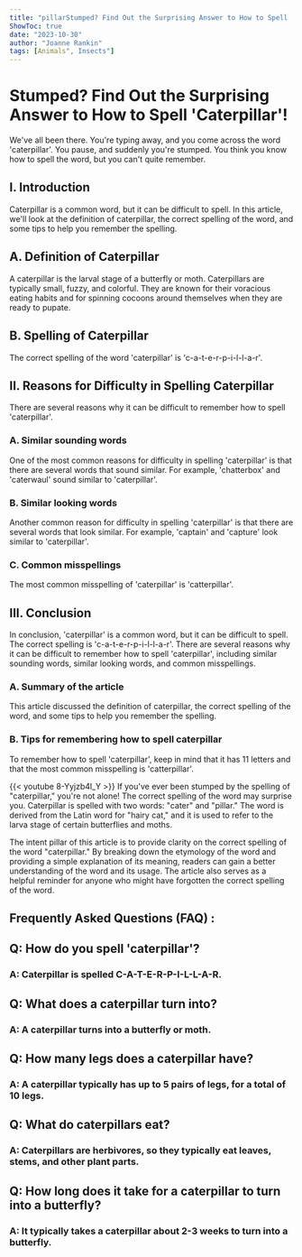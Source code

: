 ```yaml
---
title: "pillarStumped? Find Out the Surprising Answer to How to Spell 'Caterpillar'!"
ShowToc: true 
date: "2023-10-30"
author: "Joanne Rankin" 
tags: [Animals", Insects"]
---
```

# Stumped? Find Out the Surprising Answer to How to Spell 'Caterpillar'!

We've all been there. You're typing away, and you come across the word 'caterpillar'. You pause, and suddenly you're stumped. You think you know how to spell the word, but you can't quite remember. 

## I. Introduction

Caterpillar is a common word, but it can be difficult to spell. In this article, we'll look at the definition of caterpillar, the correct spelling of the word, and some tips to help you remember the spelling. 

## A. Definition of Caterpillar

A caterpillar is the larval stage of a butterfly or moth. Caterpillars are typically small, fuzzy, and colorful. They are known for their voracious eating habits and for spinning cocoons around themselves when they are ready to pupate.

## B. Spelling of Caterpillar

The correct spelling of the word 'caterpillar' is 'c-a-t-e-r-p-i-l-l-a-r'.

## II. Reasons for Difficulty in Spelling Caterpillar

There are several reasons why it can be difficult to remember how to spell 'caterpillar'. 

### A. Similar sounding words

One of the most common reasons for difficulty in spelling 'caterpillar' is that there are several words that sound similar. For example, 'chatterbox' and 'caterwaul' sound similar to 'caterpillar'. 

### B. Similar looking words

Another common reason for difficulty in spelling 'caterpillar' is that there are several words that look similar. For example, 'captain' and 'capture' look similar to 'caterpillar'.

### C. Common misspellings

The most common misspelling of 'caterpillar' is 'catterpillar'.

## III. Conclusion

In conclusion, 'caterpillar' is a common word, but it can be difficult to spell. The correct spelling is 'c-a-t-e-r-p-i-l-l-a-r'. There are several reasons why it can be difficult to remember how to spell 'caterpillar', including similar sounding words, similar looking words, and common misspellings. 

### A. Summary of the article

This article discussed the definition of caterpillar, the correct spelling of the word, and some tips to help you remember the spelling. 

### B. Tips for remembering how to spell caterpillar

To remember how to spell 'caterpillar', keep in mind that it has 11 letters and that the most common misspelling is 'catterpillar'.

{{< youtube 8-Yyjzb4l_Y >}} 
If you've ever been stumped by the spelling of "caterpillar," you're not alone! The correct spelling of the word may surprise you. Caterpillar is spelled with two words: "cater" and "pillar." The word is derived from the Latin word for "hairy cat," and it is used to refer to the larva stage of certain butterflies and moths.

The intent pillar of this article is to provide clarity on the correct spelling of the word "caterpillar." By breaking down the etymology of the word and providing a simple explanation of its meaning, readers can gain a better understanding of the word and its usage. The article also serves as a helpful reminder for anyone who might have forgotten the correct spelling of the word.

## Frequently Asked Questions (FAQ) :
<h2>Q: How do you spell 'caterpillar'?</h2>

<h3>A: Caterpillar is spelled C-A-T-E-R-P-I-L-L-A-R.</h3>

<h2>Q: What does a caterpillar turn into?</h2>

<h3>A: A caterpillar turns into a butterfly or moth.</h3>

<h2>Q: How many legs does a caterpillar have?</h2>

<h3>A: A caterpillar typically has up to 5 pairs of legs, for a total of 10 legs.</h3>

<h2>Q: What do caterpillars eat?</h2>

<h3>A: Caterpillars are herbivores, so they typically eat leaves, stems, and other plant parts.</h3>

<h2>Q: How long does it take for a caterpillar to turn into a butterfly?</h2>

<h3>A: It typically takes a caterpillar about 2-3 weeks to turn into a butterfly.</h3>





